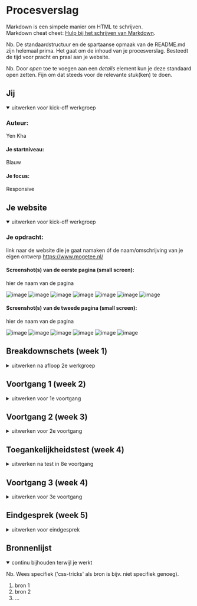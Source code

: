 # Procesverslag
Markdown is een simpele manier om HTML te schrijven.  
Markdown cheat cheet: [Hulp bij het schrijven van Markdown](https://github.com/adam-p/markdown-here/wiki/Markdown-Cheatsheet).

Nb. De standaardstructuur en de spartaanse opmaak van de README.md zijn helemaal prima. Het gaat om de inhoud van je procesverslag. Besteedt de tijd voor pracht en praal aan je website.

Nb. Door *open* toe te voegen aan een *details* element kun je deze standaard open zetten. Fijn om dat steeds voor de relevante stuk(ken) te doen.





## Jij

<details open>
<summary>uitwerken voor kick-off werkgroep</summary>

### Auteur:
Yen Kha 

#### Je startniveau:
Blauw 

#### Je focus:
Responsive
</details>


## Je website

<details open>
<summary>uitwerken voor kick-off werkgroep</summary>

### Je opdracht:
link naar de website die je gaat namaken óf de naam/omschrijving van je eigen ontwerp
https://www.mogetee.nl/


#### Screenshot(s) van de eerste pagina (small screen): 
hier de naam van de pagina
  
![image](https://user-images.githubusercontent.com/90218478/133577983-ecaf37bc-a7cc-4828-a7e7-c1ea7798c1ba.png)
![image](https://user-images.githubusercontent.com/90218478/133578017-41b2f27f-856b-410f-a80e-8c92cc730508.png)
![image](https://user-images.githubusercontent.com/90218478/133578047-c5136d6f-89d4-4c8b-9477-180cf667f73f.png)
![image](https://user-images.githubusercontent.com/90218478/133578066-6376f985-5d0d-4107-94e7-a2fd459fada0.png)
![image](https://user-images.githubusercontent.com/90218478/133578096-16d70906-9ea9-4a72-8f99-f2108082ba0e.png)
![image](https://user-images.githubusercontent.com/90218478/133578123-fe475ce8-f7dc-4257-af66-932dd817892a.png)
![image](https://user-images.githubusercontent.com/90218478/133578152-33152e16-63b9-4cab-bb9d-9aff258936d2.png)




#### Screenshot(s) van de tweede pagina (small screen):
hier de naam van de pagina  
  
![image](https://user-images.githubusercontent.com/90218478/133578191-5cca67be-5b82-4b2d-8b53-254afc8aad22.png)
![image](https://user-images.githubusercontent.com/90218478/133578220-4bd10308-ace4-4718-a9b3-0eba3a1b8371.png)
![image](https://user-images.githubusercontent.com/90218478/133578248-85b18a1e-b4c4-4140-9303-6d661cb65af0.png)
![image](https://user-images.githubusercontent.com/90218478/133578285-b66d4049-aea3-40f0-8401-411c4ed91747.png)
![image](https://user-images.githubusercontent.com/90218478/133578309-f7c173e9-2aa3-4d42-9a68-419af50b4d76.png)
![image](https://user-images.githubusercontent.com/90218478/133578333-d53afaf0-f922-4539-af93-feb49140e9ea.png)



</details>





## Breakdownschets (week 1)

<details>
<summary>uitwerken na afloop 2e werkgroep</summary>

### de hele pagina: 
<img src="images/dummy-plaatje.jpg" width="375px" alt="breakdown van de hele pagina">

### dynamisch deel (bijv menu): 
<img src="images/dummy-plaatje.jpg" width="375px" alt="breakdown van een dynamisch deel">

### wellicht nog een dynamisch deel (bijv filter): 
<img src="images/dummy-plaatje.jpg" width="375px" alt="breakdown van nog een dynamisch deel">

</details>





## Voortgang 1 (week 2)

<details>
<summary>uitwerken voor 1e voortgang</summary>

### Stand van zaken
hier dit ging goed & dit was lastig (neem ook screenshots op van delen van je website en code)


### Agenda voor meeting
samen met je groepje opstellen

| Aniek | Salentino |  Yen  | Omar |
| Aniek wilt weten hoe je het best een hamburger menu kunt maken.   
| Yen is nog niet begonnen aan haar website
  Yen wilt weten hoe je een load more knop maakt.
  Meer weten over breakpoints.
  Kun je details gebruiken voor het menu.
  Of je van 1 kolom naar twee kolommen kan.



### Verslag van meeting
hier na afloop snel de uitkomsten van de meeting vastleggen

Hoe je het best een hamburger menu kunt maken.
Meer informatie over breakpoints.

</details>





## Voortgang 2 (week 3)

<details>
<summary>uitwerken voor 2e voortgang</summary>

### Stand van zaken
hier dit ging goed & dit was lastig (neem ook screenshots op van delen van je website en code)


### Agenda voor meeting
samen met je groepje opstellen

| student 1      | student 2          | student 3    | student 4        |
| ---            | ---                | ---          | ---              |
| dit bespreken  | en dit             | en ik dit    | en dan ik dat    |
| en dat ook nog | dit als er tijd is | nog een punt | dit wil ik zeker |
| ...            | ...                | ...          | ...              |


### Verslag van meeting
hier na afloop snel de uitkomsten van de meeting vastleggen

- punt 1
- punt 2
- nog een punt
- ...

</details>





## Toegankelijkheidstest (week 4)

<details>
<summary>uitwerken na test in 8e voortgang</summary>

### Bevindingen
Lijst met je bevindingen die in de test naar voren kwamen:

#### Titel eerste bevinding
Hier korte omschrijving (met indien nodig een afbeelding)

Hier een omschrijving van hoe het opgelost kan worden (met indien nodig een afbeelding)


#### Titel tweede bevinding. 
Hier korte omschrijving (met indien nodig een afbeelding)

Hier een omschrijving van hoe het opgelost kan worden (met indien nodig een afbeelding)


#### Titel volgende bevinding. 
Hier korte omschrijving (met indien nodig een afbeelding)

Hier een omschrijving van hoe het opgelost kan worden (met indien nodig een afbeelding)


#### Titel nog een bevinding. 
Hier korte omschrijving (met indien nodig een afbeelding)

Hier een omschrijving van hoe het opgelost kan worden (met indien nodig een afbeelding)

</details>





## Voortgang 3 (week 4)

<details>
<summary>uitwerken voor 3e voortgang</summary>

### Stand van zaken
hier dit ging goed & dit was lastig (neem ook screenshots op van delen van je website en code)


### Agenda voor meeting
samen met je groepje opstellen

| student 1      | student 2          | student 3    | student 4        |
| ---            | ---                | ---          | ---              |
| dit bespreken  | en dit             | en ik dit    | en dan ik dat    |
| en dat ook nog | dit als er tijd is | nog een punt | dit wil ik zeker |
| ...            | ...                | ...          | ...              |


### Verslag van meeting
hier na afloop snel de uitkomsten van de meeting vastleggen

- punt 1
- punt 2
- nog een punt
- ...

</details>





## Eindgesprek (week 5)

<details>
<summary>uitwerken voor eindgesprek</summary>

### Stand van zaken
hier dit ging goed & dit was lastig (neem ook screenshots op van delen van je website en code)

### Screenshot(s)

hier screenshot(s) van je eindresultaat

</details>





## Bronnenlijst

<details open>
<summary>continu bijhouden terwijl je werkt</summary>

Nb. Wees specifiek ('css-tricks' als bron is bijv. niet specifiek genoeg).

1. bron 1
2. bron 2
3. ...

</details>
